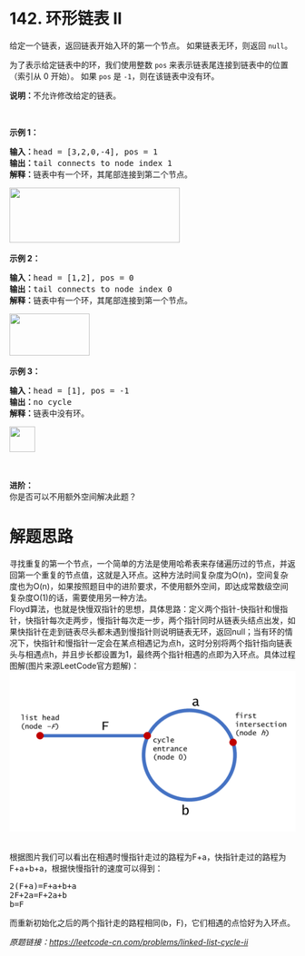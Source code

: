 # 142. 环形链表 II

<div class="content__1Y2H"><div class="notranslate"><p>给定一个链表，返回链表开始入环的第一个节点。&nbsp;如果链表无环，则返回&nbsp;<code>null</code>。</p>

<p>为了表示给定链表中的环，我们使用整数 <code>pos</code> 来表示链表尾连接到链表中的位置（索引从 0 开始）。 如果 <code>pos</code> 是 <code>-1</code>，则在该链表中没有环。</p>

<p><strong>说明：</strong>不允许修改给定的链表。</p>

<p>&nbsp;</p>

<p><strong>示例 1：</strong></p>

<pre><strong>输入：</strong>head = [3,2,0,-4], pos = 1
<strong>输出：</strong>tail connects to node index 1
<strong>解释：</strong>链表中有一个环，其尾部连接到第二个节点。
</pre>

<p><img style="height: 97px; width: 300px;" src="https://assets.leetcode-cn.com/aliyun-lc-upload/uploads/2018/12/07/circularlinkedlist.png" alt=""></p>

<p><strong>示例&nbsp;2：</strong></p>

<pre><strong>输入：</strong>head = [1,2], pos = 0
<strong>输出：</strong>tail connects to node index 0
<strong>解释：</strong>链表中有一个环，其尾部连接到第一个节点。
</pre>

<p><img style="height: 74px; width: 141px;" src="https://assets.leetcode-cn.com/aliyun-lc-upload/uploads/2018/12/07/circularlinkedlist_test2.png" alt=""></p>

<p><strong>示例 3：</strong></p>

<pre><strong>输入：</strong>head = [1], pos = -1
<strong>输出：</strong>no cycle
<strong>解释：</strong>链表中没有环。
</pre>

<p><img style="height: 45px; width: 45px;" src="https://assets.leetcode-cn.com/aliyun-lc-upload/uploads/2018/12/07/circularlinkedlist_test3.png" alt=""></p>

<p>&nbsp;</p>

<p><strong>进阶：</strong><br>
你是否可以不用额外空间解决此题？</p>
</div></div>

# 解题思路
寻找重复的第一个节点，一个简单的方法是使用哈希表来存储遍历过的节点，并返回第一个重复的节点值，这就是入环点。这种方法时间复杂度为O(n)，空间复杂度也为O(n)，如果按照题目中的进阶要求，不使用额外空间，即达成常数级空间复杂度O(1)的话，需要使用另一种方法。
<br/>
Floyd算法，也就是快慢双指针的思想，具体思路：定义两个指针-快指针和慢指针，快指针每次走两步，慢指针每次走一步，两个指针同时从链表头结点出发，如果快指针在走到链表尽头都未遇到慢指针则说明链表无环，返回null；当有环的情况下，快指针和慢指针一定会在某点相遇记为点h，这时分别将两个指针指向链表头与相遇点h，并且步长都设置为1，最终两个指针相遇的点即为入环点。具体过程图解(图片来源LeetCode官方题解)：
<br/>
![](https://github.com/decoin/leetcode/blob/master/0142.%20%E7%8E%AF%E5%BD%A2%E9%93%BE%E8%A1%A8%20II/cycle-entrance-image.png)

<br/>
根据图片我们可以看出在相遇时慢指针走过的路程为F+a，快指针走过的路程为F+a+b+a，根据快慢指针的速度可以得到：
<pre>
2(F+a)=F+a+b+a
2F+2a=F+2a+b
b=F
</pre>
而重新初始化之后的两个指针走的路程相同(b，F)，它们相遇的点恰好为入环点。

*原题链接：https://leetcode-cn.com/problems/linked-list-cycle-ii*
